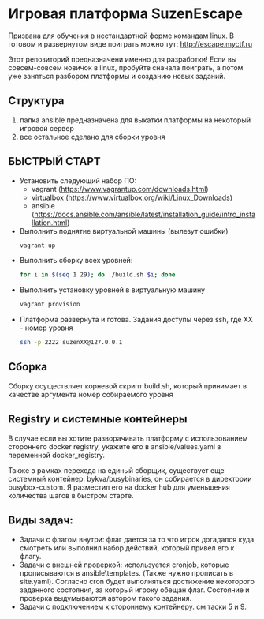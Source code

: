 # Игровая платформа SuzenEscape

Призвана для обучения в нестандартной форме командам linux.
В готовом и развернутом виде поиграть можно тут: http://escape.myctf.ru

Этот репозиторий предназначени именно для разработки! Если вы совсем-совсем новичок в linux, пробуйте сначала поиграть,
а потом уже заняться разбором платформы и созданию новых заданий.

## Структура

1) папка ansible предназначена для выкатки платформы на некоторый игровой сервер
2) все остальное сделано для сборки уровня

## БЫСТРЫЙ СТАРТ

* Установить следующий набор ПО:
  * vagrant (https://www.vagrantup.com/downloads.html)
  * virtualbox (https://www.virtualbox.org/wiki/Linux_Downloads)
  * ansible (https://docs.ansible.com/ansible/latest/installation_guide/intro_installation.html)
* Выполнить поднятие виртуальной машины (вылезут ошибки)
  ```bash
  vagrant up
  ```
* Выполнить сборку всех уровней:
  ```bash
  for i in $(seq 1 29); do ./build.sh $i; done
  ```
* Выполнить установку уровней в виртуальную машину
  ```bash
  vagrant provision
  ```
* Платформа развернута и готова. Задания доступы через ssh, где XX - номер уровня
  ```bash
  ssh -p 2222 suzenXX@127.0.0.1
  ```

## Сборка

Сборку осуществляет корневой скрипт build.sh, который принимает в качестве аргумента номер собираемого уровня

## Registry и системные контейнеры

В случае если вы хотите разворачивать платформу с использованием стороннего docker registry, укажите его в
ansible/values.yaml в переменной docker_registry.

Также в рамках перехода на единый сборщик, существует еще системный контейнер: bykva/busybinaries,
он собирается в директории busybox-custom. Я разместил его на docker hub для уменьшения количества шагов в быстром старте.

## Виды задач:

* Задачи с флагом внутри: флаг дается за то что игрок догадался куда смотреть или выполнил набор действий,
  который привел его к флагу.
* Задачи с внешней проверкой: используется cronjob, которые прописываются в ansible\templates.
  (Также нужно прописать в site.yaml). Согласно cron будет выполняться достижение некоторого заданного состояния,
  за который игроку обещан флаг. Состояние и проверка выдумываются автором такого задания.
* Задачи с подключением к стороннему контейнеру. см таски 5 и 9.
